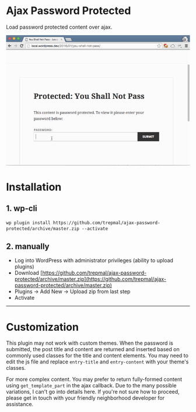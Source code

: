 # Ajax Password Protected

Load password protected content over ajax.

![screengrab](screengrab.gif)

# Installation

## 1. wp-cli

```
wp plugin install https://github.com/trepmal/ajax-password-protected/archive/master.zip --activate
```

## 2. manually
 - Log into WordPress with administrator privileges (ability to upload plugins)
 - Download [https://github.com/trepmal/ajax-password-protected/archive/master.zip](https://github.com/trepmal/ajax-password-protected/archive/master.zip)
 - Plugins -> Add New -> Upload zip from last step
 - Activate


----

# Customization

This plugin may not work with custom themes. When the password is submitted, the post title and content are returned and inserted based on commonly used classes for the title and content elements. You may need to edit the js file and replace `entry-title` and `entry-content` with your theme's classes.

For more complex content. You may prefer to return fully-formed content using `get_template_part` in the ajax callback. Due to the many possible variations, I can't go into details here. If you're not sure how to proceed, please get in touch with your friendly neighborhood developer for assistance.